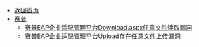 - [返回首页](/)
- [赛普](赛普/)
  - [赛普EAP企业适配管理平台Download.aspx任意文件读取漏洞](赛普/赛普EAP企业适配管理平台Download.aspx任意文件读取漏洞.md)
  - [赛普EAP企业适配管理平台Upload存在任意文件上传漏洞](赛普/赛普EAP企业适配管理平台Upload存在任意文件上传漏洞.md)
